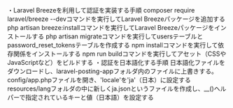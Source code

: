 ・Laravel Breezeを利用して認証を実装する手順
composer require laravel/breeze --devコマンドを実行してLaravel Breezeパッケージを追加する
php artisan breeze:installコマンドを実行してLaravel Breezeパッケージをインストールする
php artisan migrateコマンドを実行してusersテーブルとpassword_reset_tokensテーブルを作成する
npm installコマンドを実行して依存関係をインストールする
npm run buildコマンドを実行してアセット（CSSやJavaScriptなど）をビルドする
・認証を日本語化する手順
日本語化ファイルをダウンロードし、laravel-posting-appフォルダ内のファイルに上書きする。
config/app.phpファイルを開き、'locale'を'ja'（日本）に設定する
resources/langフォルダの中に新しくja.jsonというファイルを作成し、__()ヘルパーで指定されているキーと値（日本語）を設定する